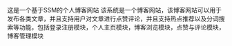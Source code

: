 这是一个基于SSM的个人博客网站
该系统是一个博客网站，该博客网站可以用于发布各类文章，并且支持用户对文章进行点赞评论，并且支持热点推荐以及分词搜索等功能，包括登录注册模块，个人主页模块，博客浏览模块，点赞与评论模块，博客管理模块
